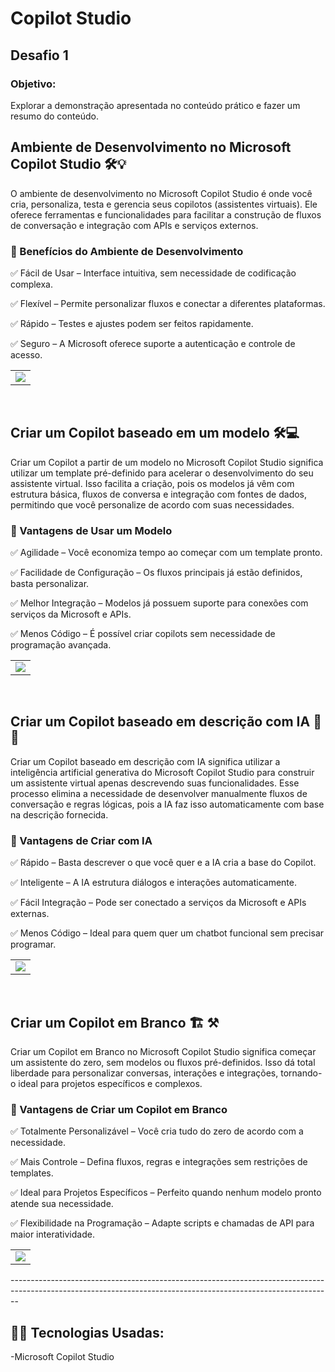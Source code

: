 <h1>Copilot Studio</h1>

<h2>Desafio 1</h2>

<h3>Objetivo:</h3>
<p>Explorar a demonstração apresentada no conteúdo prático e fazer um resumo do conteúdo.</p>

<h2>Ambiente de Desenvolvimento no Microsoft Copilot Studio 🛠️💡</h2>
<p>
O ambiente de desenvolvimento no Microsoft Copilot Studio é onde você cria, personaliza, testa e gerencia seus copilotos (assistentes virtuais). Ele oferece ferramentas e funcionalidades para facilitar a construção de fluxos de conversação e integração com APIs e serviços externos.
</p>
<div>
  <h3>🎯 Benefícios do Ambiente de Desenvolvimento</h3>
  <p>✅ Fácil de Usar – Interface intuitiva, sem necessidade de codificação complexa.</p>
  <p>✅ Flexível – Permite personalizar fluxos e conectar a diferentes plataformas.</p>
  <p>✅ Rápido – Testes e ajustes podem ser feitos rapidamente.</p>
  <p>✅ Seguro – A Microsoft oferece suporte a autenticação e controle de acesso.</p>
</div>
<div align = center>
  <table>
  <tr>
    <td ><img src="https://github.com/user-attachments/assets/b05ca456-ec01-4052-9878-fdda69c6ff04"></td>
  </tr>
</table>
</div>

</br>

<h2>Criar um Copilot baseado em um modelo 🛠️💻</h2>
<p>
Criar um Copilot a partir de um modelo no Microsoft Copilot Studio significa utilizar um template pré-definido para acelerar o desenvolvimento do seu assistente virtual. Isso facilita a criação, pois os modelos já vêm com estrutura básica, fluxos de conversa e integração com fontes de dados, permitindo que você personalize de acordo com suas necessidades.
</p>
<h3>🎯 Vantagens de Usar um Modelo</h3>
<p>✅ Agilidade – Você economiza tempo ao começar com um template pronto.</p>
<p>✅ Facilidade de Configuração – Os fluxos principais já estão definidos, basta personalizar.</p>
<p>✅ Melhor Integração – Modelos já possuem suporte para conexões com serviços da Microsoft e APIs.</p>
<p>✅ Menos Código – É possível criar copilots sem necessidade de programação avançada.</p>

<div align = center>
  <table>
  <tr>
    <td ><img src="https://github.com/user-attachments/assets/e357b007-2534-421f-a746-78c8f15555cf"></td>
  </tr>
</table>
</div>

</br>

<h2>Criar um Copilot baseado em descrição com IA 🧠🤖</h2>
<p>
Criar um Copilot baseado em descrição com IA significa utilizar a inteligência artificial generativa do Microsoft Copilot Studio para construir um assistente virtual apenas descrevendo suas funcionalidades. Esse processo elimina a necessidade de desenvolver manualmente fluxos de conversação e regras lógicas, pois a IA faz isso automaticamente com base na descrição fornecida.
</p>
<h3>🎯 Vantagens de Criar com IA</h3>
<p>✅ Rápido – Basta descrever o que você quer e a IA cria a base do Copilot.</p>
<p>✅ Inteligente – A IA estrutura diálogos e interações automaticamente.</p>
<p>✅ Fácil Integração – Pode ser conectado a serviços da Microsoft e APIs externas.</p>
<p>✅ Menos Código – Ideal para quem quer um chatbot funcional sem precisar programar.</p>

<div align = center>
  <table>
  <tr>
    <td ><img src="https://github.com/user-attachments/assets/ecc516c6-b63b-487a-a1b1-7bf945db955d"></td>
  </tr>
</table>
</div>

</br>

<h2>Criar um Copilot em Branco 🏗️ ⚒</h2>
<p>
Criar um Copilot em Branco no Microsoft Copilot Studio significa começar um assistente do zero, sem modelos ou fluxos pré-definidos. Isso dá total liberdade para personalizar conversas, interações e integrações, tornando-o ideal para projetos específicos e complexos.
</p>
<h3>🎯 Vantagens de Criar um Copilot em Branco</h3>
<p>✅ Totalmente Personalizável – Você cria tudo do zero de acordo com a necessidade.</p>
<p>✅ Mais Controle – Defina fluxos, regras e integrações sem restrições de templates.</p>
<p>✅ Ideal para Projetos Específicos – Perfeito quando nenhum modelo pronto atende sua necessidade.</p>
<p>✅ Flexibilidade na Programação – Adapte scripts e chamadas de API para maior interatividade.</p>
  
<div align = center>
  <table>
  <tr>
    <td ><img src="https://github.com/user-attachments/assets/14185c0c-e1cf-4d26-9c89-431f377f7e73"></td>
  </tr>
</table>
</div>
--------------------------------------------------------------------------------------------------------------------------------------------------------------

## 👨‍💻 Tecnologias Usadas:
-Microsoft Copilot Studio



